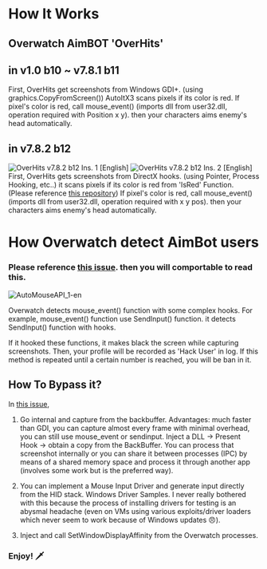 # How It Works
## Overwatch AimBOT 'OverHits'

## in v1.0 b10 ~ v7.8.1 b11
First, OverHits get screenshots from Windows GDI+. (using graphics.CopyFromScreen()) AutoItX3 scans pixels if its color is red. 
If pixel's color is red, call mouse_event() (imports dll from user32.dll, operation required with Position x y). then your characters aims enemy's head automatically.

## in v7.8.2 b12
![OverHits v7.8.2 b12 Ins. 1 [English]](https://i.imgur.com/hK5qrY1.png)
![OverHits v7.8.2 b12 Ins. 2 [English]](https://i.imgur.com/ERCUgox.png)
First, OverHits gets screenshots from DirectX hooks. (using Pointer, Process Hooking, etc..) it scans pixels if its color is red from 'IsRed' Function. 
(Please reference [this repository](https://github.com/jpxue/Overwatch-Aim-Assist)) If pixel's color is red,
call mouse_event() (imports dll from user32.dll, operation required with x y pos). then your characters aims enemy's head automatically.

# How Overwatch detect AimBot users

### Please reference [this issue](https://github.com/jpxue/Overwatch-Aim-Assist/issues/30). then you will comportable to read this.
![AutoMouseAPI_1-en](https://i.imgur.com/TrKep6m.png)

Overwatch detects mouse_event() function with some complex hooks. For example, mouse_event() function use SendInput() function.
it detects SendInput() function with hooks.

If it hooked these functions, it makes black the screen while capturing screenshots.
Then, your profile will be recorded as 'Hack User' in log. If this method is repeated until a certain number is reached, you will be ban in it.

## How To Bypass it?

In [this issue](https://github.com/jpxue/Overwatch-Aim-Assist/issues/30),

1. Go internal and capture from the backbuffer. Advantages: much faster than GDI, you can capture almost every frame with minimal overhead, you can still use mouse_event or sendinput.
Inject a DLL -> Present Hook -> obtain a copy from the BackBuffer. You can process that screenshot internally or you can share it between processes (IPC) by means of a shared memory space and process it through another app (involves some work but is the preferred way).

2. You can implement a Mouse Input Driver and generate input directly from the HID stack. Windows Driver Samples. I never really bothered with this because the process of installing drivers for testing is an abysmal headache (even on VMs using various exploits/driver loaders which never seem to work because of Windows updates 😠).

3. Inject and call SetWindowDisplayAffinity from the Overwatch processes.

### Enjoy! 🗡
